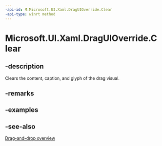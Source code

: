 ```yaml
---
-api-id: M:Microsoft.UI.Xaml.DragUIOverride.Clear
-api-type: winrt method
---
```


<!-- Method syntax
public void Clear()
-->

# Microsoft.UI.Xaml.DragUIOverride.Clear

## -description
Clears the content, caption, and glyph of the drag visual.

## -remarks

## -examples

## -see-also

[Drag-and-drop overview](/windows/uwp/design/input/drag-and-drop)
